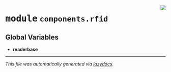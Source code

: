 <!-- markdownlint-disable -->

<a href="https://github.com/MiczFlor/RPi-Jukebox-RFID/tree/future3/develop/src/jukebox/components/rfid/__init__.py#L0"><img align="right" style="float:right;" src="https://img.shields.io/badge/-source-cccccc?style=flat-square"></a>

# <kbd>module</kbd> `components.rfid`




**Global Variables**
---------------
- **readerbase**




---

_This file was automatically generated via [lazydocs](https://github.com/ml-tooling/lazydocs)._
